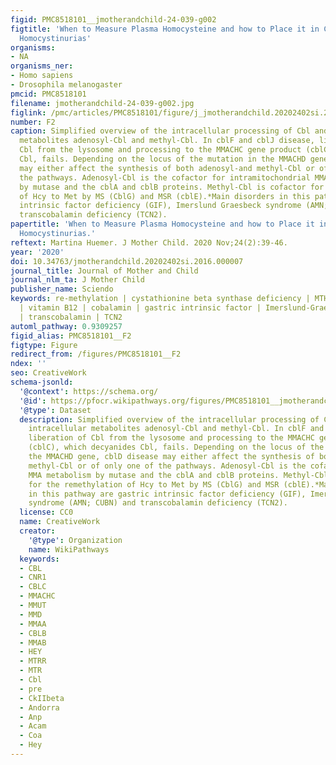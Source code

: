 ```yaml
---
figid: PMC8518101__jmotherandchild-24-039-g002
figtitle: 'When to Measure Plasma Homocysteine and how to Place it in Context: The
  Homocystinurias'
organisms:
- NA
organisms_ner:
- Homo sapiens
- Drosophila melanogaster
pmcid: PMC8518101
filename: jmotherandchild-24-039-g002.jpg
figlink: /pmc/articles/PMC8518101/figure/j_jmotherandchild.20202402si.2016.000007_fig_002/
number: F2
caption: Simplified overview of the intracellular processing of Cbl and its intracellular
  metabolites adenosyl-Cbl and methyl-Cbl. In cblF and cblJ disease, liberation of
  Cbl from the lysosome and processing to the MMACHC gene product (cblC), which decyanides
  Cbl, fails. Depending on the locus of the mutation in the MMACHD gene, cblD disease
  may either affect the synthesis of both adenosyl-and methyl-Cbl or of only one of
  the pathways. Adenosyl-Cbl is the cofactor for intramitochondrial MMA metabolism
  by mutase and the cblA and cblB proteins. Methyl-Cbl is cofactor for the remethylation
  of Hcy to Met by MS (CblG) and MSR (cblE).*Main disorders in this pathway are gastric
  intrinsic factor deficiency (GIF), Imerslund Graesbeck syndrome (AMN; CUBN) and
  transcobalamin deficiency (TCN2).
papertitle: 'When to Measure Plasma Homocysteine and how to Place it in Context: The
  Homocystinurias.'
reftext: Martina Huemer. J Mother Child. 2020 Nov;24(2):39-46.
year: '2020'
doi: 10.34763/jmotherandchild.20202402si.2016.000007
journal_title: Journal of Mother and Child
journal_nlm_ta: J Mother Child
publisher_name: Sciendo
keywords: re-methylation | cystathionine beta synthase deficiency | MTHFR deficiency
  | vitamin B12 | cobalamin | gastric intrinsic factor | Imerslund-Graesbeck syndrome
  | transcobalamin | TCN2
automl_pathway: 0.9309257
figid_alias: PMC8518101__F2
figtype: Figure
redirect_from: /figures/PMC8518101__F2
ndex: ''
seo: CreativeWork
schema-jsonld:
  '@context': https://schema.org/
  '@id': https://pfocr.wikipathways.org/figures/PMC8518101__jmotherandchild-24-039-g002.html
  '@type': Dataset
  description: Simplified overview of the intracellular processing of Cbl and its
    intracellular metabolites adenosyl-Cbl and methyl-Cbl. In cblF and cblJ disease,
    liberation of Cbl from the lysosome and processing to the MMACHC gene product
    (cblC), which decyanides Cbl, fails. Depending on the locus of the mutation in
    the MMACHD gene, cblD disease may either affect the synthesis of both adenosyl-and
    methyl-Cbl or of only one of the pathways. Adenosyl-Cbl is the cofactor for intramitochondrial
    MMA metabolism by mutase and the cblA and cblB proteins. Methyl-Cbl is cofactor
    for the remethylation of Hcy to Met by MS (CblG) and MSR (cblE).*Main disorders
    in this pathway are gastric intrinsic factor deficiency (GIF), Imerslund Graesbeck
    syndrome (AMN; CUBN) and transcobalamin deficiency (TCN2).
  license: CC0
  name: CreativeWork
  creator:
    '@type': Organization
    name: WikiPathways
  keywords:
  - CBL
  - CNR1
  - CBLC
  - MMACHC
  - MMUT
  - MMD
  - MMAA
  - CBLB
  - MMAB
  - HEY
  - MTRR
  - MTR
  - Cbl
  - pre
  - CkIIbeta
  - Andorra
  - Anp
  - Acam
  - Coa
  - Hey
---
```

